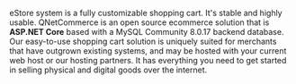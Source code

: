 eStore system is a fully customizable shopping cart. It's stable and highly usable. QNetCommerce is an open source ecommerce solution that is **ASP.NET Core** based with a MySQL Community 8.0.17 backend database. Our easy-to-use shopping cart solution is uniquely suited for merchants that have outgrown existing systems, and may be hosted with your current web host or our hosting partners. It has everything you need to get started in selling physical and digital goods over the internet.

